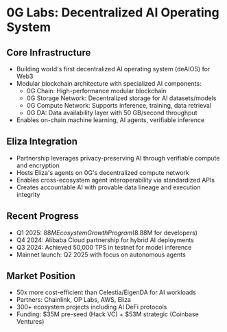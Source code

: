 # 0G Labs: Decentralized AI Operating System

## Core Infrastructure
- Building world's first decentralized AI operating system (deAIOS) for Web3
- Modular blockchain architecture with specialized AI components:
  * 0G Chain: High-performance modular blockchain
  * 0G Storage Network: Decentralized storage for AI datasets/models
  * 0G Compute Network: Supports inference, training, data retrieval
  * 0G DA: Data availability layer with 50 GB/second throughput
- Enables on-chain machine learning, AI agents, verifiable inference

## Eliza Integration
- Partnership leverages privacy-preserving AI through verifiable compute and encryption
- Hosts Eliza's agents on 0G's decentralized compute network
- Enables cross-ecosystem agent interoperability via standardized APIs
- Creates accountable AI with provable data lineage and execution integrity

## Recent Progress
- Q1 2025: $88M Ecosystem Growth Program ($8.88M for developers)
- Q4 2024: Alibaba Cloud partnership for hybrid AI deployments
- Q3 2024: Achieved 50,000 TPS in testnet for model inference
- Mainnet launch: Q2 2025 with focus on autonomous agents

## Market Position
- 50x more cost-efficient than Celestia/EigenDA for AI workloads
- Partners: Chainlink, OP Labs, AWS, Eliza
- 300+ ecosystem projects including AI DeFi protocols
- Funding: $35M pre-seed (Hack VC) + $53M strategic (Coinbase Ventures)
